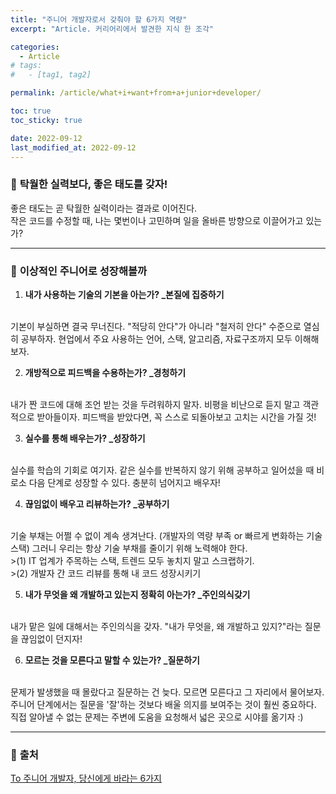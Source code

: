 ```yaml
---
title: "주니어 개발자로서 갖춰야 할 6가지 역량"
excerpt: "Article. 커리어리에서 발견한 지식 한 조각"

categories:
  - Article
# tags:
#   - [tag1, tag2]

permalink: /article/what+i+want+from+a+junior+developer/

toc: true
toc_sticky: true

date: 2022-09-12
last_modified_at: 2022-09-12
---
```


### 🧩 <b>탁월한 실력보다, 좋은 태도를 갖자!</b>
좋은 태도는 곧 탁월한 실력이라는 결과로 이어진다. <br>
작은 코드를 수정할 때, 나는 몇번이나 고민하며 일을 올바른 방향으로 이끌어가고 있는가? 

------

### 🧩 <b>이상적인 주니어로 성장해볼까</b>
1. <b>내가 사용하는 기술의 기본을 아는가? _본질에 집중하기</b> 
<br>
기본이 부실하면 결국 무너진다. "적당히 안다"가 아니라 "철저히 안다" 수준으로 열심히 공부하자. 현업에서 주요 사용하는 언어, 스택, 알고리즘, 자료구조까지 모두 이해해보자. 
<br>

2. <b>개방적으로 피드백을 수용하는가? _경청하기</b> 
<br>
내가 짠 코드에 대해 조언 받는 것을 두려워하지 말자. 비평을 비난으로 듣지 말고 객관적으로 받아들이자. 피드백을 받았다면, 꼭 스스로 되돌아보고 고치는 시간을 가질 것! 
<br>

3. <b>실수를 통해 배우는가? _성장하기</b> 
<br>
실수를 학습의 기회로 여기자. 같은 실수를 반복하지 않기 위해 공부하고 일어섰을 때 비로소 다음 단계로 성장할 수 있다. 충분히 넘어지고 배우자! 
<br>

4. <b>끊임없이 배우고 리뷰하는가? _공부하기</b>
<br>
기술 부채는 어쩔 수 없이 계속 생겨난다. (개발자의 역량 부족 or 빠르게 변화하는 기술 스택) 그러니 우리는 항상 기술 부채를 줄이기 위해 노력해야 한다. 
<br>
>(1) IT 업계가 주목하는 스택, 트렌드 모두 놓치지 말고 스크랩하기. <br>
>(2) 개발자 간 코드 리뷰를 통해 내 코드 성장시키기
<br>

5. <b>내가 무엇을 왜 개발하고 있는지 정확히 아는가? _주인의식갖기</b>
<br>
내가 맡은 일에 대해서는 주인의식을 갖자. "내가 무엇을, 왜 개발하고 있지?"라는 질문을 끊임없이 던지자!
<br>

6. <b>모르는 것을 모른다고 말할 수 있는가? _질문하기</b>
<br>
문제가 발생했을 때 몰랐다고 질문하는 건 늦다. 모르면 모른다고 그 자리에서 물어보자. 주니어 단계에서는 질문을 '잘'하는 것보다 배울 의지를 보여주는 것이 훨씬 중요하다. 직접 알아낼 수 없는 문제는 주변에 도움을 요청해서 넓은 곳으로 시야를 옮기자 :)

------

### 🧩 <b>출처</b>
[To 주니어 개발자, 당신에게 바라는 6가지](https://blog.notique.co/letter_for_junior_developer/)